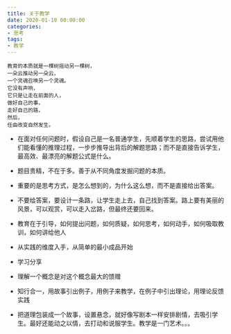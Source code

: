 ```yaml
---
title: 关于教学
date: 2020-01-10 00:00:00
categories: 
- 思考
tags:
- 教学
---
```

```
教育的本质就是一棵树摇动另一棵树，
一朵云推动另一朵云，
一个灵魂召唤另一个灵魂。
它没有声响，
它只是让走在前面的人，
做好自己的事，
走好自己的路，
然后，
任由改变自然发生。
```

- 在面对任何问题时，假设自己是一名普通学生，先顺着学生的思路，尝试用他们能看懂的推理过程，一步步推导出背后的解题思路；而不是直接告诉学生，最高效、最漂亮的解题公式是什么。

- 题目贵精，不在于多。善于从不同角度发掘问题的本质。

- 重要的是思考方式，是怎么想到的，为什么这么想，而不是直接给出答案。

- 不要给答案，要设计一条路，让学生走上去，自己找到答案。路上要有美丽的风景，可以观赏，可以走入岔路，但最终还要回来。

- 教育在于引导，如何提出问题，如何质疑，如何思考，如何动手，如何吸取教训，如何讲给他人

- 从实践的维度入手，从简单的最小成品开始

- 学习分享

- 理解一个概念是对这个概念最大的馈赠

- 知行合一，用故事引出例子，用例子来教学，在例子中引出理论，用理论反馈实践

- 把道理包装成一个故事，设置悬念，就好像写剧本一样安排剧情，去吸引学生。最好还能动之以情，去打动和说服学生。教学是一门艺术。。。